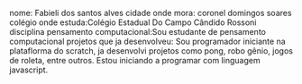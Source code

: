 nome: Fabieli dos santos alves
cidade onde mora: coronel domingos soares
colégio onde estuda:Colégio Estadual Do Campo Cândido Rossoni 
disciplina pensamento computacional:Sou estudante de pensamento computacional
projetos que ja desenvolveu: Sou programador iniciante na plataflorma do scratch, ja desenvolvi projetos como pong, robo gênio, jogos de roleta, entre outros.
Estou iniciando a programar com linguagem javascript.
